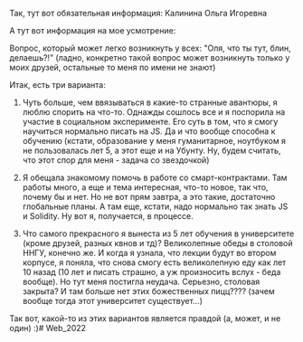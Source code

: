 Так, тут вот обязательная информация:
Калинина Ольга Игоревна

А тут вот информация на мое усмотрение:

Вопрос, который может легко возникнуть у всех: "Оля, что ты тут, блин, делаешь?!"
(ладно, конкретно такой вопрос может возникнуть только у моих друзей, остальные то меня по имени не знают)

Итак, есть три варианта:

1. Чуть больше, чем ввязываться в какие-то странные авантюры, я люблю спорить на что-то. Однажды сошлось все и я поспорила на участие в социальном эксперименте. Его суть в том, что я смогу научиться нормально писать на JS. Да и что вообще способна к обучению (кстати, образование у меня гуманитарное, ноутбуком я не пользовалась лет 5, а этот еще и на Убунту. Ну, будем считать, что этот спор для меня - задача со звездочкой) 

2. Я обещала знакомому помочь в работе со смарт-контрактами. Там работы много, а еще и тема интересная, что-то новое, так что, почему бы и нет. Но не вот прям завтра, а это такие, достаточно глобальные планы. А там еще, кстати, надо нормально так знать JS и Solidity. Ну вот я, получается, в процессе.

3. Что самого прекрасного я вынеста из 5 лет обучения в университете (кроме друзей, разных квнов и тд)? Великолепные обеды в столовой ННГУ, конечно же. И когда я узнала, что лекции будут во втором корпусе, я поняла, что снова смогу есть великолепную еду как лет 10 назад (10 лет и писать страшно, а уж произносить вслух - беда вообще). Но тут меня постигла неудача. Серьезно, столовая закрыта? И там больше нет этих божественных пицц???? (зачем вообще тогда этот университет существует...)

Так вот, какой-то из этих вариантов является правдой (а, может, и не один) :)# Web_2022
